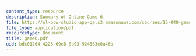 ```yaml
---
content_type: resource
description: Summary of Online Game 6.
file: https://ol-ocw-studio-app-qa.s3.amazonaws.com/courses/15-040-game-theory-for-managers-spring-2004/bdc01264422669e88b93924583e0a46b_game6.pdf
file_type: application/pdf
resourcetype: Document
title: game6.pdf
uid: bdc01264-4226-69e8-8b93-924583e0a46b
---
```

